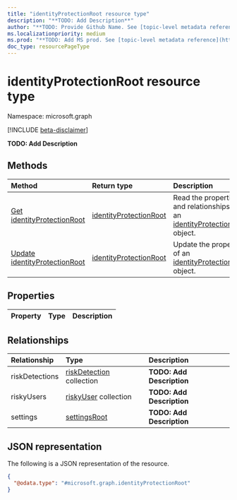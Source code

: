 ```yaml
---
title: "identityProtectionRoot resource type"
description: "**TODO: Add Description**"
author: "**TODO: Provide Github Name. See [topic-level metadata reference](https://msgo.azurewebsites.net/add/document/guidelines/metadata.html#topic-level-metadata)**"
ms.localizationpriority: medium
ms.prod: "**TODO: Add MS prod. See [topic-level metadata reference](https://msgo.azurewebsites.net/add/document/guidelines/metadata.html#topic-level-metadata)**"
doc_type: resourcePageType
---
```


# identityProtectionRoot resource type

Namespace: microsoft.graph

[!INCLUDE [beta-disclaimer](../../includes/beta-disclaimer.md)]

**TODO: Add Description**

## Methods
|Method|Return type|Description|
|:---|:---|:---|
|[Get identityProtectionRoot](../api/identityprotectionroot-get.md)|[identityProtectionRoot](../resources/identityprotectionroot.md)|Read the properties and relationships of an [identityProtectionRoot](../resources/identityprotectionroot.md) object.|
|[Update identityProtectionRoot](../api/identityprotectionroot-update.md)|[identityProtectionRoot](../resources/identityprotectionroot.md)|Update the properties of an [identityProtectionRoot](../resources/identityprotectionroot.md) object.|

## Properties
|Property|Type|Description|
|:---|:---|:---|

## Relationships
|Relationship|Type|Description|
|:---|:---|:---|
|riskDetections|[riskDetection](../resources/riskdetection.md) collection|**TODO: Add Description**|
|riskyUsers|[riskyUser](../resources/riskyuser.md) collection|**TODO: Add Description**|
|settings|[settingsRoot](../resources/settingsroot.md)|**TODO: Add Description**|

## JSON representation
The following is a JSON representation of the resource.
<!-- {
  "blockType": "resource",
  "keyProperty": "id",
  "@odata.type": "microsoft.graph.identityProtectionRoot",
  "openType": false
}
-->
``` json
{
  "@odata.type": "#microsoft.graph.identityProtectionRoot"
}
```

